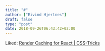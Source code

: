 ```yaml
---
title: "#"
author: ["Eivind Hjertnes"]
draft: false
type: "post"
date: 2018-09-26T06:43:42+02:00
---
```


Liked: [Render
Caching for React | CSS-Tricks](https://css-tricks.com/render-caching-for-react/)

